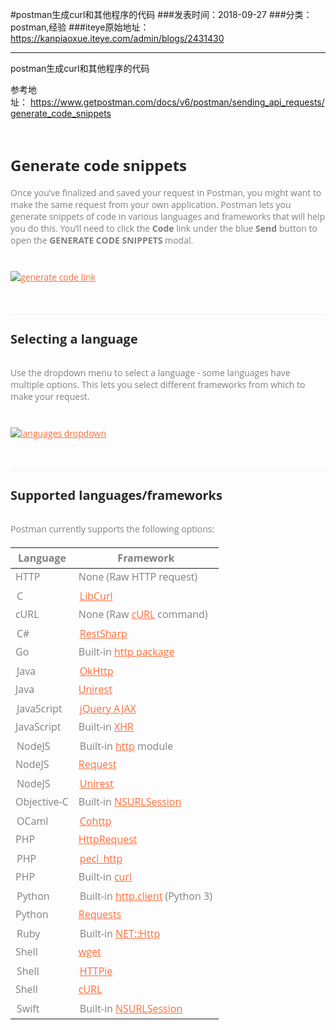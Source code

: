 #postman生成curl和其他程序的代码
###发表时间：2018-09-27
###分类：postman,经验
###iteye原始地址：<a href="https://kanpiaoxue.iteye.com/admin/blogs/2431430" target="_blank">https://kanpiaoxue.iteye.com/admin/blogs/2431430</a>

---

<div class="iteye-blog-content-contain" style="font-size: 14px;"> 
 <p>postman生成curl和其他程序的代码</p> 
 <p>参考地址：&nbsp;<a href="https://www.getpostman.com/docs/v6/postman/sending_api_requests/generate_code_snippets">https://www.getpostman.com/docs/v6/postman/sending_api_requests/generate_code_snippets</a></p> 
 <p>&nbsp;</p> 
 <h2 class="documentation-header" style="font-family: 'Open Sans', sans-serif; line-height: 28px; color: #282828; margin-top: 30px; margin-bottom: 10px; font-size: 24px;">Generate code snippets</h2> 
 <p style="margin-top: 20px; margin-bottom: 20px; color: #808080; font-family: 'Open Sans', sans-serif;">Once you’ve finalized and saved your request in Postman, you might want to make the same request from your own application. Postman lets you generate snippets of code in various languages and frameworks that will help you do this. You’ll need to click the<span style="font-weight: bold;">&nbsp;Code</span>&nbsp;link under the blue&nbsp;<span style="font-weight: bold;">Send</span>&nbsp;button to open the&nbsp;<span style="font-weight: bold;">GENERATE CODE SNIPPETS</span>&nbsp;modal.</p> 
 <p style="margin-top: 20px; margin-bottom: 20px; color: #808080; font-family: 'Open Sans', sans-serif;"><a style="background-color: transparent; color: #ff6c37;" href="https://s3.amazonaws.com/postman-static-getpostman-com/postman-docs/58525940.png"><img style="vertical-align: middle; margin: 20px 0px; max-width: 100%;" src="https://s3.amazonaws.com/postman-static-getpostman-com/postman-docs/58525940.png" alt="generate code link"></a></p> 
 <h3 id="selecting-a-language" style="font-family: 'Open Sans', sans-serif; line-height: 28px; color: #282828; margin-top: 30px; margin-bottom: 30px; font-size: 20px; padding-top: 25px; border-top: 1px solid #f0f0f0;">Selecting a language</h3> 
 <p style="margin-top: 20px; margin-bottom: 20px; color: #808080; font-family: 'Open Sans', sans-serif;">Use the dropdown menu to select a language - some languages have multiple options. This lets you select different frameworks from which to make your request.</p> 
 <p style="margin-top: 20px; margin-bottom: 20px; color: #808080; font-family: 'Open Sans', sans-serif;"><a style="background-color: transparent; color: #ff6c37;" href="https://s3.amazonaws.com/postman-static-getpostman-com/postman-docs/WS-select-language.png"><img style="vertical-align: middle; margin: 20px 0px; max-width: 100%;" src="https://s3.amazonaws.com/postman-static-getpostman-com/postman-docs/WS-select-language.png" alt="languages dropdown"></a></p> 
 <h3 id="supported-languagesframeworks" style="font-family: 'Open Sans', sans-serif; line-height: 28px; color: #282828; margin-top: 30px; margin-bottom: 30px; font-size: 20px; padding-top: 25px; border-top: 1px solid #f0f0f0;">Supported languages/frameworks</h3> 
 <p style="margin-top: 20px; margin-bottom: 20px; color: #808080; font-family: 'Open Sans', sans-serif;">Postman currently supports the following options:</p> 
 <table style="border-spacing: 0px; border-collapse: collapse; width: 731px; margin: 20px 0px; color: #808080; font-family: 'Open Sans', sans-serif;"> 
  <thead style="">
   <tr style=""> 
    <th style="padding: 5px 10px;"><span style="">Language</span></th> 
    <th style="padding: 5px 10px;"><span style="">Framework</span></th> 
   </tr>
  </thead> 
  <tbody style=""> 
   <tr style=""> 
    <td style="">HTTP</td> 
    <td style="">None (Raw HTTP request)</td> 
   </tr> 
   <tr style=""> 
    <td style="padding: 5px 10px;">C</td> 
    <td style="padding: 5px 10px;"><a style="background-color: transparent; color: #ff6c37;" href="https://curl.haxx.se/libcurl/c/" target="_blank">LibCurl</a></td> 
   </tr> 
   <tr style=""> 
    <td style="">cURL</td> 
    <td style="">None (Raw&nbsp;<a style="background-color: transparent; color: #ff6c37;" href="https://curl.haxx.se/" target="_blank">cURL</a>&nbsp;command)</td> 
   </tr> 
   <tr style=""> 
    <td style="padding: 5px 10px;">C#</td> 
    <td style="padding: 5px 10px;"><a style="background-color: transparent; color: #ff6c37;" href="http://restsharp.org/" target="_blank">RestSharp</a></td> 
   </tr> 
   <tr style=""> 
    <td style="">Go</td> 
    <td style="">Built-in&nbsp;<a style="background-color: transparent; color: #ff6c37;" href="https://golang.org/pkg/net/http/" target="_blank">http package</a> </td> 
   </tr> 
   <tr style=""> 
    <td style="padding: 5px 10px;">Java</td> 
    <td style="padding: 5px 10px;"><a style="background-color: transparent; color: #ff6c37;" href="https://github.com/square/okhttp" target="_blank">OkHttp</a></td> 
   </tr> 
   <tr style=""> 
    <td style="">Java</td> 
    <td style=""><a style="background-color: transparent; color: #ff6c37;" href="http://unirest.io/java.html" target="_blank">Unirest</a></td> 
   </tr> 
   <tr style=""> 
    <td style="padding: 5px 10px;">JavaScript</td> 
    <td style="padding: 5px 10px;"><a style="background-color: transparent; color: #ff6c37;" href="http://api.jquery.com/jquery.ajax/" target="_blank">jQuery AJAX</a></td> 
   </tr> 
   <tr style=""> 
    <td style="">JavaScript</td> 
    <td style="">Built-in&nbsp;<a style="background-color: transparent; color: #ff6c37;" href="https://developer.mozilla.org/en-US/docs/Web/API/XMLHttpRequest" target="_blank">XHR</a> </td> 
   </tr> 
   <tr style=""> 
    <td style="padding: 5px 10px;">NodeJS</td> 
    <td style="padding: 5px 10px;">Built-in&nbsp;<a style="background-color: transparent; color: #ff6c37;" href="https://nodejs.org/api/http.html" target="_blank">http</a>&nbsp;module</td> 
   </tr> 
   <tr style=""> 
    <td style="">NodeJS</td> 
    <td style=""><a style="background-color: transparent; color: #ff6c37;" href="https://github.com/request/request" target="_blank">Request</a></td> 
   </tr> 
   <tr style=""> 
    <td style="padding: 5px 10px;">NodeJS</td> 
    <td style="padding: 5px 10px;"><a style="background-color: transparent; color: #ff6c37;" href="http://unirest.io/nodejs.html" target="_blank">Unirest</a></td> 
   </tr> 
   <tr style=""> 
    <td style="">Objective-C</td> 
    <td style="">Built-in&nbsp;<a style="background-color: transparent; color: #ff6c37;" href="https://developer.apple.com/library/ios/documentation/Foundation/Reference/NSURLSession_class/" target="_blank">NSURLSession</a> </td> 
   </tr> 
   <tr style=""> 
    <td style="padding: 5px 10px;">OCaml</td> 
    <td style="padding: 5px 10px;"><a style="background-color: transparent; color: #ff6c37;" href="https://github.com/mirage/ocaml-cohttp" target="_blank">Cohttp</a></td> 
   </tr> 
   <tr style=""> 
    <td style="">PHP</td> 
    <td style=""><a style="background-color: transparent; color: #ff6c37;" href="http://php.net/manual/it/httprequest.send.php" target="_blank">HttpRequest</a></td> 
   </tr> 
   <tr style=""> 
    <td style="padding: 5px 10px;">PHP</td> 
    <td style="padding: 5px 10px;"><a style="background-color: transparent; color: #ff6c37;" href="https://mdref.m6w6.name/http" target="_blank">pecl_http</a></td> 
   </tr> 
   <tr style=""> 
    <td style="">PHP</td> 
    <td style="">Built-in&nbsp;<a style="background-color: transparent; color: #ff6c37;" href="http://php.net/manual/en/ref.curl.php">curl</a> </td> 
   </tr> 
   <tr style=""> 
    <td style="padding: 5px 10px;">Python</td> 
    <td style="padding: 5px 10px;">Built-in&nbsp;<a style="background-color: transparent; color: #ff6c37;" href="https://docs.python.org/3/library/http.client.html" target="_blank">http.client</a>&nbsp;(Python 3)</td> 
   </tr> 
   <tr style=""> 
    <td style="">Python</td> 
    <td style=""><a style="background-color: transparent; color: #ff6c37;" href="http://docs.python-requests.org/en/master/" target="_blank">Requests</a></td> 
   </tr> 
   <tr style=""> 
    <td style="padding: 5px 10px;">Ruby</td> 
    <td style="padding: 5px 10px;">Built-in&nbsp;<a style="background-color: transparent; color: #ff6c37;" href="http://docs.ruby-lang.org/en/2.0.0/Net/HTTP.html" target="_blank">NET::Http</a> </td> 
   </tr> 
   <tr style=""> 
    <td style="">Shell</td> 
    <td style=""><a style="background-color: transparent; color: #ff6c37;" href="https://www.gnu.org/software/wget/" target="_blank">wget</a></td> 
   </tr> 
   <tr style=""> 
    <td style="padding: 5px 10px;">Shell</td> 
    <td style="padding: 5px 10px;"><a style="background-color: transparent; color: #ff6c37;" href="https://github.com/jkbrzt/httpie" target="_blank">HTTPie</a></td> 
   </tr> 
   <tr style=""> 
    <td style="">Shell</td> 
    <td style=""><a style="background-color: transparent; color: #ff6c37;" href="https://curl.haxx.se/" target="_blank">cURL</a></td> 
   </tr> 
   <tr style=""> 
    <td style="padding: 5px 10px;">Swift</td> 
    <td style="padding: 5px 10px;">Built-in&nbsp;<a style="background-color: transparent; color: #ff6c37;" href="https://developer.apple.com/library/ios/documentation/Foundation/Reference/NSURLSession_class/" target="_blank">NSURLSession</a> </td> 
   </tr> 
  </tbody> 
 </table> 
 <p>&nbsp;</p> 
 <p>&nbsp;</p> 
</div>